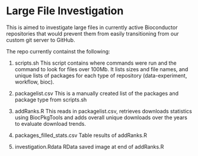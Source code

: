 # Large File Investigation

This is aimed to investigate large files in currently active Bioconductor
repositories that would prevent them from easily transitioning from our custom
git server to GitHub.


The repo currently containst the following:

1. scripts.sh
   This script contains where commands were run and the command to look for
   files over 100Mb. It lists sizes and file names, and unique lists of packages
   for each type of repository (data-experiment, workflow, bioc).  

2. packagelist.csv
   This is a manually created list of the packages and package type from scripts.sh

3. addRanks.R
   This reads in packagelist.csv, retrieves downloads statistics using
   BiocPkgTools and adds overall unique downloads over the years to evaluate
   download trends.

4. packages_filled_stats.csv
   Table results of addRanks.R 

5. investigation.Rdata
   RData saved image at end of addRanks.R